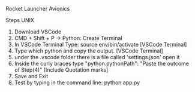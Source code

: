 Rocket Launcher Avionics

Steps UNIX
1) Download VSCode
2) CMD + Shift + P -> Python: Create Terminal
3) In VSCode Terminal Type: source env/bin/activate [VSCode Terminal]
4) Type which python and copy the output. [VSCode Terminal]
5) under the .vscode folder there is a file called 'settings.json' open it
6) Inside the curly braces type "python.pythonPath": "Paste the outcome of Step(4)"  [Include Quotation marks]
7) Save and Exit
8) Test by typing in the command line: python app.py
